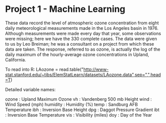 # Project 1 - Machine Learning

These data record the level of atmospheric ozone concentration from
eight daily meteorological measurements made in the Los Angeles basin
in 1976.  Although measurements were made every day that year, some
observations were missing; here we have the 330 complete cases.  The
data were given to us by Leo Breiman; he was a consultant on a project
from which these data are taken.  The response, referred to as ozone,
is actually the log of the daily maximum of the hourly-average ozone
concentrations in Upland, California.

To read into R:
LAozone = read.table("http://www-stat.stanford.edu/~tibs/ElemStatLearn/datasets/LAozone.data",sep=",",head=T)

Detailed variable names:

ozone : Upland Maximum Ozone
vh : Vandenberg 500 mb Height
wind : Wind Speed (mph)
humidity : Humidity (%)
temp : Sandburg AFB Temperature
ibh : Inversion Base Height
dpg : Daggot Pressure Gradient
ibt : Inversion Base Temperature
vis : Visibility (miles)
doy : Day of the Year
